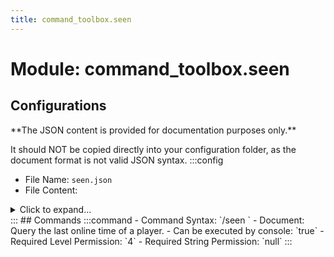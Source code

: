 ```yaml
---
title: command_toolbox.seen
---
```



# Module: command_toolbox.seen

## Configurations
<Admonition type="warning" icon="" title="">
**The JSON content is provided for documentation purposes only.**

It should NOT be copied directly into your configuration folder, as the document format is not valid JSON syntax.
</Admonition>
:::config
- File Name: `seen.json`
- File Content: 
<details>

<summary>Click to expand...</summary>

```json showLineNumbers title="config/fuji/modules/command_toolbox/seen/seen.json"
{
  "player2seen": {}
}
```
</details>
:::
## Commands
:::command
- Command Syntax: `/seen <OfflinePlayerName playerName>`
- Document: Query the last online time of a player.
- Can be executed by console: `true`
- Required Level Permission: `4`
- Required String Permission: `null`
:::
